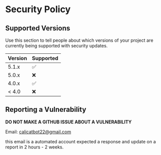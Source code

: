 # Security Policy

## Supported Versions

Use this section to tell people about which versions of your project are
currently being supported with security updates.

| Version | Supported          |
| ------- | ------------------ |
| 5.1.x   | :white_check_mark: |
| 5.0.x   | :x:                |
| 4.0.x   | :white_check_mark: |
| < 4.0   | :x:                |

## Reporting a Vulnerability

**DO NOT MAKE A GITHUB ISSUE ABOUT A VULNERABILITY**

Email: calicatbot22@gmail.com

this email is a automated account expected a response and update on a report
in 2 hours - 2 weeks.
